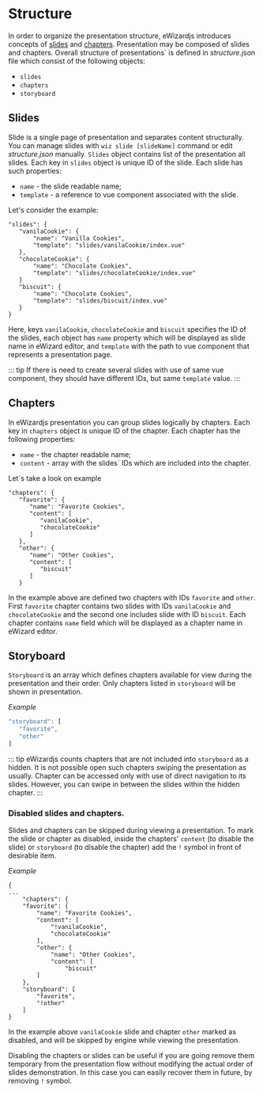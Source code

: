 
# Structure

In order to organize the presentation structure, eWizardjs introduces concepts of [slides](#slides) and [chapters](#chapters). Presentation may be composed of  slides and chapters. Overall structure of presentations` is defined in *structure.json* file which consist of the following objects:
- `slides`
- `chapters`
- `storyboard`

## Slides

Slide is a single page of presentation and separates content structurally. You can manage slides with `wiz slide [slideName]` command or edit *structure.json* manually. `Slides` object contains list of the presentation all slides. Each key in `slides` object is unique ID of the slide. Each slide has such properties:
 
 - `name` - the slide readable name;
 - `template` - a reference to vue component associated with the slide.

Let's consider the example:
 ```js{2,6,10}
"slides": {
    "vanilaCookie": {
        "name": "Vanilla Cookies",
        "template": "slides/vanilaCookie/index.vue"
    },
    "chocolateCookie": {
        "name": "Chocolate Cookies",
        "template": "slides/chocolateCookie/index.vue"
    }
    "biscuit": {
        "name": "Chocolate Cookies",
        "template": "slides/biscuit/index.vue"
    }
}
```
Here, keys `vanilaCookie`, `chocolateCookie` and `biscuit` specifies the ID of the slides, each object has `name` property which will be displayed as slide name in eWizard editor, and `template` with the path to vue component that represents a presentation page.

::: tip
If there is need to create several slides with use of same vue component, they should have different IDs, but same `template` value.
:::


## Chapters

In eWizardjs presentation you can group slides logically by chapters. Each key in `chapters` object is unique ID of the chapter. Each chapter has the following properties:

- `name` - the chapter readable name;
- `content` - array with the slides` IDs which are included into the chapter.

Let`s take a look on example

```js{2,9}
"chapters": {
   "favorite": {
      "name": "Favorite Cookies",
      "content": [
         "vanilaCookie",
         "chocolateCookie"
      ]
   },
   "other": {
      "name": "Other Cookies",
      "content": [
         "biscuit"
      ]
   }
```
 
In the example above are defined two chapters with IDs `favorite` and `other`. First `favorite` chapter contains two slides with IDs `vanilaCookie` and `chocolateCookie` and the second one includes slide with ID `biscuit`. Each chapter contains `name` field which will be displayed as a chapter name in eWizard editor.

## Storyboard

`Storyboard` is an array which defines chapters available for view during the presentation and their order. Only chapters listed in `storyboard` will be shown in presentation.

*Example*

``` js
"storyboard": [
   "favorite",
   "other"
]
```

::: tip
eWizardjs counts chapters that are not included into `storyboard` as a hidden. It is not possible open such chapters swiping the presentation as usually. Chapter can be accessed only with use of direct navigation to its slides. However, you can swipe in between the slides within the hidden chapter.
::: 


### Disabled slides and chapters.

Slides and chapters can be skipped during viewing a presentation. To mark the slide or chapter as disabled, inside the chapters' <code>content</code> (to disable the slide) or `storyboard` (to disable the chapter) add the `!` symbol in front of desirable item.

*Example*

```js{7,18}
{
...
    "chapters": {
    "favorite": {
        "name": "Favorite Cookies",
        "content": [
            "!vanilaCookie",
            "chocolateCookie"
        ],
        "other": {
            "name": "Other Cookies",
            "content": [
                "biscuit"
        ]
    },
    "storyboard": [
        "favorite",
        "!other"
    ]
}

```

In the example above `vanilaCookie` slide and chapter `other` marked as  disabled, and will be skipped by engine while viewing the presentation.

Disabling the chapters or slides can be useful if you are going remove them temporary from the presentation flow without modifying the actual order of slides demonstration. In this case you can easily recover them in future, by removing `!` symbol.